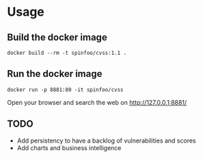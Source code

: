 # Usage

## Build the docker image

```
docker build --rm -t spinfoo/cvss:1.1 .
```

## Run the docker image

```
docker run -p 8881:80 -it spinfoo/cvss
```

Open your browser and search the web on http://127.0.0.1:8881/

## TODO
* Add persistency to have a backlog of vulnerabilities and scores
* Add charts and business intelligence
